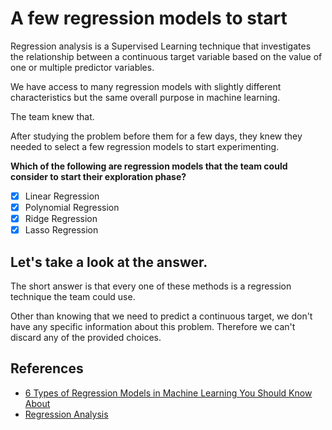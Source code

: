 # A few regression models to start

Regression analysis is a Supervised Learning technique that investigates the relationship between a continuous target variable based on the value of one or multiple predictor variables.

We have access to many regression models with slightly different characteristics but the same overall purpose in machine learning.

The team knew that.

After studying the problem before them for a few days, they knew they needed to select a few regression models to start experimenting.

**Which of the following are regression models that the team could consider to start their exploration phase?**

- [x] Linear Regression
- [x] Polynomial Regression
- [x] Ridge Regression
- [x] Lasso Regression

## Let's take a look at the answer.

The short answer is that every one of these methods is a regression technique the team could use.

Other than knowing that we need to predict a continuous target, we don't have any specific information about this problem. Therefore we can't discard any of the provided choices.

## References
* [6 Types of Regression Models in Machine Learning You Should Know About](https://www.upgrad.com/blog/types-of-regression-models-in-machine-learning/)
* [Regression Analysis](https://en.wikipedia.org/wiki/Regression_analysis)